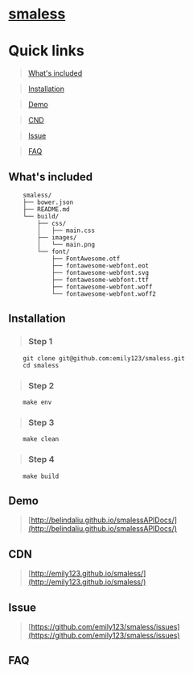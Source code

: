 # [smaless](http://belindaliu.github.io/smalessAPIDocs/)

# Quick links


> [What's included](#include)

> [Installation](#installation)

> [Demo](#demo)

> [CND](#cdn)

> [Issue](#issue)

> [FAQ](#faq)

<a id="include"></a>
## What's included

>

        smaless/
        ├── bower.json
        ├── README.md
        └── build/
            ├── css/
            │   ├── main.css
            ├── images/
            │   └── main.png
            └── font/
                ├── FontAwesome.otf
                ├── fontawesome-webfont.eot
                ├── fontawesome-webfont.svg
                ├── fontawesome-webfont.ttf
                ├── fontawesome-webfont.woff
                └── fontawesome-webfont.woff2

<a id="installation"></a>
## Installation

> ### Step 1
```
    git clone git@github.com:emily123/smaless.git
    cd smaless
```
> ### Step 2
```
    make env
```

> ### Step 3
```
    make clean
```

> ### Step 4
```
    make build
```
<a id="demo"></a>
## Demo

>

> [http://belindaliu.github.io/smalessAPIDocs/](http://belindaliu.github.io/smalessAPIDocs/)

<a id="cdn"></a>
## CDN

>

> [http://emily123.github.io/smaless/](http://emily123.github.io/smaless/)


<a id="issue"></a>
## Issue
> [https://github.com/emily123/smaless/issues](https://github.com/emily123/smaless/issues)

<a id="faq"></a>
## FAQ
